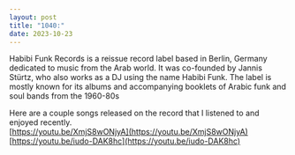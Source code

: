 ```yaml
---
layout: post
title: "1040:"
date: 2023-10-23
---
```


Habibi Funk Records is a reissue record label based in Berlin, Germany dedicated to music from the Arab world. It was co-founded by Jannis Stürtz, who also works as a DJ using the name Habibi Funk. The label is mostly known for its albums and accompanying booklets of Arabic funk and soul bands from the 1960-80s

Here are a couple songs released on the record that I listened to and enjoyed recently.  
[https://youtu.be/XmjS8wONjyA](https://youtu.be/XmjS8wONjyA)  
[https://youtu.be/iudo-DAK8hc](https://youtu.be/iudo-DAK8hc)
